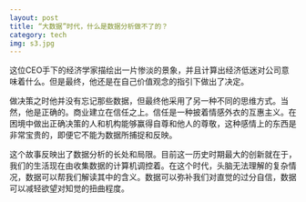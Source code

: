 ```yaml
---
layout: post
title: “大数据”时代，什么是数据分析做不了的？
category: tech
img: s3.jpg
---
```

这位CEO手下的经济学家描绘出一片惨淡的景象，并且计算出经济低迷对公司意味着什么。但是最终，他还是在自己价值观念的指引下做出了决定。

做决策之时他并没有忘记那些数据，但最终他采用了另一种不同的思维方式。当然，他是正确的。商业建立在信任之上。信任是一种披着情感外衣的互惠主义。在困境中做出正确决策的人和机构能够赢得自尊和他人的尊敬，这种感情上的东西是非常宝贵的，即便它不能为数据所捕捉和反映。

这个故事反映出了数据分析的长处和局限。目前这一历史时期最大的创新就在于，我们的生活现在由收集数据的计算机调控着。在这个时代，头脑无法理解的复杂情况，数据可以帮我们解读其中的含义。数据可以弥补我们对直觉的过分自信，数据可以减轻欲望对知觉的扭曲程度。
